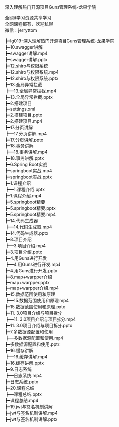 深入理解热门开源项目Guns管理系统-龙果学院

全网it学习资源共享学习<br>全网课程都有，欢迎私聊<br>微信：jerryttom<br>

┣━lg019-深入理解热门开源项目Guns管理系统-龙果学院<br> ┣━10.swagger讲解<br> ┣━swagger讲解.mp4<br> ┣━swagger讲解.pptx<br> ┣━12.shiro与权限系统<br> ┣━12.shiro与权限系统.mp4<br> ┣━12.shiro与权限系统.pptx<br> ┣━13.全局异常拦截<br> ┣━13.全局异常拦截.mp4<br> ┣━13.全局异常拦截.pptx<br> ┣━2.搭建项目<br> ┣━settings.xml<br> ┣━2.搭建项目.pptx<br> ┣━2.搭建项目.mp4<br> ┣━17.分页讲解<br> ┣━17.分页讲解.mp4<br> ┣━17.分页讲解.pptx<br> ┣━18.事务讲解<br> ┣━18.事务讲解.mp4<br> ┣━18.事务讲解.pptx<br> ┣━6.Spring Boot实战<br> ┣━springboot实战.mp4<br> ┣━springboot实战.pptx<br> ┣━1.课程介绍<br> ┣━1.课程介绍.pptx<br> ┣━1.课程介绍.mp4<br> ┣━5.springboot精要<br> ┣━5.springboot精要.pptx<br> ┣━5.springboot精要.mp4<br> ┣━14.代码生成器<br> ┣━14.代码生成器.mp4<br> ┣━14.代码生成器.pptx<br> ┣━3.项目介绍<br> ┣━3.项目介绍.mp4<br> ┣━3.项目介绍.pptx<br> ┣━4.用Guns进行开发<br> ┣━4.用Guns进行开发.mp4<br> ┣━4.用Guns进行开发.pptx<br> ┣━8.map+warpper介绍<br> ┣━map+warpper.pptx<br> ┣━map+warpper介绍.mp4<br> ┣━15.数据范围使用和原理<br> ┣━15.数据范围使用和原理.mp4<br> ┣━15.数据范围使用和原理.pptx<br> ┣━11. 3.0项目介绍与项目拆分<br> ┣━11. 3.0项目介绍与项目拆分.mp4<br> ┣━11. 3.0项目介绍与项目拆分.pptx<br> ┣━7.多数据源配置和使用<br> ┣━多数据源配置和使用.mp4<br> ┣━多数据源配置和使用.pptx<br> ┣━16.缓存讲解<br> ┣━16.缓存讲解.mp4<br> ┣━16.缓存讲解.pptx<br> ┣━9.日志系统<br> ┣━日志系统.mp4<br> ┣━日志系统.pptx<br> ┣━20.课程总结<br> ┣━课程总结.pptx<br> ┣━课程总结.mp4<br> ┣━19.jwt与签名机制讲解<br> ┣━jwt与签名机制讲解.mp4<br> ┣━jwt与签名机制讲解.pptx